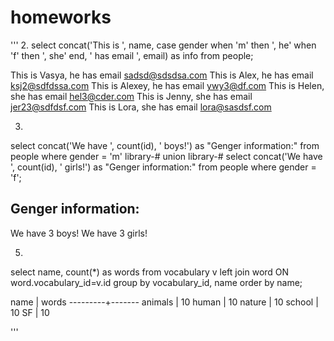 # homeworks
'''
2.
select concat('This is ', name, case gender when 'm' then ', he' when 'f' then ', she' end, ' has email ', email) as info from people;

This is Vasya, he has email sadsd@sdsdsa.com
 This is Alex, he has email ksj2@sdfdssa.com
 This is Alexey, he has email ywy3@df.com
 This is Helen, she has email hel3@cder.com
 This is Jenny, she has email jer23@sdfdsf.com
 This is Lora, she has email lora@sasdsf.com

3.
select concat('We have ', count(id), ' boys!') as "Genger information:" from people where gender = 'm'
library-# union
library-#  select concat('We have ', count(id), ' girls!') as "Genger information:" from people where gender = 'f';

 Genger information:
---------------------
 We have 3 boys!
 We have 3 girls!
 
5.
select name, count(*) as words from vocabulary v left join word ON  word.vocabulary_id=v.id group by vocabulary_id, name order by name;

name   | words
---------+-------
 animals |    10
 human   |    10
 nature  |    10
 school  |    10
 SF      |    10


'''
